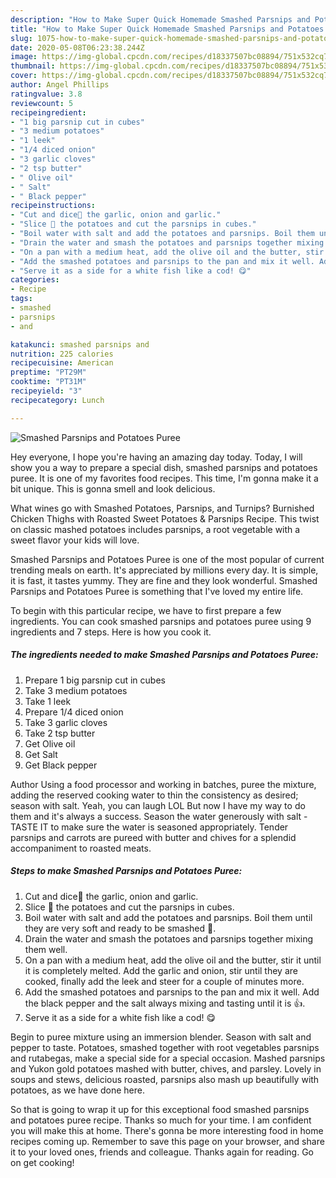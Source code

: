 ```yaml
---
description: "How to Make Super Quick Homemade Smashed Parsnips and Potatoes Puree"
title: "How to Make Super Quick Homemade Smashed Parsnips and Potatoes Puree"
slug: 1075-how-to-make-super-quick-homemade-smashed-parsnips-and-potatoes-puree
date: 2020-05-08T06:23:38.244Z
image: https://img-global.cpcdn.com/recipes/d18337507bc08894/751x532cq70/smashed-parsnips-and-potatoes-puree-recipe-main-photo.jpg
thumbnail: https://img-global.cpcdn.com/recipes/d18337507bc08894/751x532cq70/smashed-parsnips-and-potatoes-puree-recipe-main-photo.jpg
cover: https://img-global.cpcdn.com/recipes/d18337507bc08894/751x532cq70/smashed-parsnips-and-potatoes-puree-recipe-main-photo.jpg
author: Angel Phillips
ratingvalue: 3.8
reviewcount: 5
recipeingredient:
- "1 big parsnip cut in cubes"
- "3 medium potatoes"
- "1 leek"
- "1/4 diced onion"
- "3 garlic cloves"
- "2 tsp butter"
- " Olive oil"
- " Salt"
- " Black pepper"
recipeinstructions:
- "Cut and dice🔪 the garlic, onion and garlic."
- "Slice 🔪 the potatoes and cut the parsnips in cubes."
- "Boil water with salt and add the potatoes and parsnips. Boil them until they are very soft and ready to be smashed 👊."
- "Drain the water and smash the potatoes and parsnips together mixing them well."
- "On a pan with a medium heat, add the olive oil and the butter, stir it until it is completely melted. Add the garlic and onion, stir until they are cooked, finally add the leek and steer for a couple of minutes more."
- "Add the smashed potatoes and parsnips to the pan and mix it well. Add the black pepper and the salt always mixing and tasting until it is 👍."
- "Serve it as a side for a white fish like a cod! 😋"
categories:
- Recipe
tags:
- smashed
- parsnips
- and

katakunci: smashed parsnips and 
nutrition: 225 calories
recipecuisine: American
preptime: "PT29M"
cooktime: "PT31M"
recipeyield: "3"
recipecategory: Lunch

---
```



![Smashed Parsnips and Potatoes Puree](https://img-global.cpcdn.com/recipes/d18337507bc08894/751x532cq70/smashed-parsnips-and-potatoes-puree-recipe-main-photo.jpg)

Hey everyone, I hope you're having an amazing day today. Today, I will show you a way to prepare a special dish, smashed parsnips and potatoes puree. It is one of my favorites food recipes. This time, I'm gonna make it a bit unique. This is gonna smell and look delicious.

What wines go with Smashed Potatoes, Parsnips, and Turnips? Burnished Chicken Thighs with Roasted Sweet Potatoes &amp; Parsnips Recipe. This twist on classic mashed potatoes includes parsnips, a root vegetable with a sweet flavor your kids will love.

Smashed Parsnips and Potatoes Puree is one of the most popular of current trending meals on earth. It's appreciated by millions every day. It is simple, it is fast, it tastes yummy. They are fine and they look wonderful. Smashed Parsnips and Potatoes Puree is something that I've loved my entire life.


To begin with this particular recipe, we have to first prepare a few ingredients. You can cook smashed parsnips and potatoes puree using 9 ingredients and 7 steps. Here is how you cook it.

<!--inarticleads1-->

##### The ingredients needed to make Smashed Parsnips and Potatoes Puree:

1. Prepare 1 big parsnip cut in cubes
1. Take 3 medium potatoes
1. Take 1 leek
1. Prepare 1/4 diced onion
1. Take 3 garlic cloves
1. Take 2 tsp butter
1. Get  Olive oil
1. Get  Salt
1. Get  Black pepper


Author Using a food processor and working in batches, puree the mixture, adding the reserved cooking water to thin the consistency as desired; season with salt. Yeah, you can laugh LOL But now I have my way to do them and it&#39;s always a success. Season the water generously with salt - TASTE IT to make sure the water is seasoned appropriately. Tender parsnips and carrots are pureed with butter and chives for a splendid accompaniment to roasted meats. 

<!--inarticleads2-->

##### Steps to make Smashed Parsnips and Potatoes Puree:

1. Cut and dice🔪 the garlic, onion and garlic.
1. Slice 🔪 the potatoes and cut the parsnips in cubes.
1. Boil water with salt and add the potatoes and parsnips. Boil them until they are very soft and ready to be smashed 👊.
1. Drain the water and smash the potatoes and parsnips together mixing them well.
1. On a pan with a medium heat, add the olive oil and the butter, stir it until it is completely melted. Add the garlic and onion, stir until they are cooked, finally add the leek and steer for a couple of minutes more.
1. Add the smashed potatoes and parsnips to the pan and mix it well. Add the black pepper and the salt always mixing and tasting until it is 👍.
1. Serve it as a side for a white fish like a cod! 😋


Begin to puree mixture using an immersion blender. Season with salt and pepper to taste. Potatoes, smashed together with root vegetables parsnips and rutabegas, make a special side for a special occasion. Mashed parsnips and Yukon gold potatoes mashed with butter, chives, and parsley. Lovely in soups and stews, delicious roasted, parsnips also mash up beautifully with potatoes, as we have done here. 

So that is going to wrap it up for this exceptional food smashed parsnips and potatoes puree recipe. Thanks so much for your time. I am confident you will make this at home. There's gonna be more interesting food in home recipes coming up. Remember to save this page on your browser, and share it to your loved ones, friends and colleague. Thanks again for reading. Go on get cooking!
